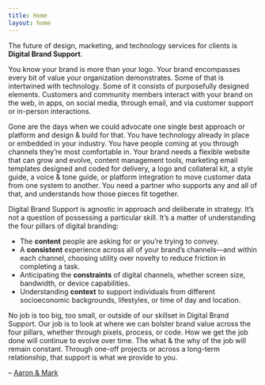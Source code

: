 ```yaml
---
title: Home
layout: home
---
```

The future of design, marketing, and technology services for clients is **Digital&nbsp;Brand&nbsp;Support**.

You know your brand is more than your logo. Your brand encompasses every bit of value your organization demonstrates. Some of that is intertwined with technology. Some of it consists of purposefully designed elements. Customers and community members interact with your brand on the web, in apps, on social media, through email, and via customer support or in-person&nbsp;interactions.

Gone are the days when we could advocate one single best approach or platform and design &amp; build for that. You have technology already in place or embedded in your industry. You have people coming at you through channels they&rsquo;re most comfortable in. Your brand needs a flexible website that can grow and evolve, content management tools, marketing email templates designed and coded for delivery, a logo and collateral kit, a style guide, a voice &amp; tone guide, or platform integration to move customer data from one system to another. You need a partner who supports any and all of that, and understands how those pieces fit&nbsp;together.

Digital Brand Support is agnostic in approach and deliberate in strategy. It&rsquo;s not a question of possessing a particular skill. It&rsquo;s a matter of understanding the four pillars of digital&nbsp;branding:

* The **content** people are asking for or you&rsquo;re trying to&nbsp;convey.
* A **consistent** experience across all of your brand&rsquo;s channels&mdash;and within each channel, choosing utility over novelty to reduce friction in completing a&nbsp;task.
* Anticipating the **constraints** of digital channels, whether screen size, bandwidth, or device&nbsp;capabilities.
* Understanding **context** to support individuals from different socioeconomic backgrounds, lifestyles, or time of day and&nbsp;location.

No job is too big, too small, or outside of our skillset in Digital Brand Support. Our job is to look at where we can bolster brand value across the four pillars, whether through pixels, process, or code. How we get the job done will continue to evolve over time. The what & the why of the job will remain constant. Through one-off projects or across a long-term relationship, that support is what we provide to&nbsp;you.

&ndash; <a href="http://essentialco.com">Aaron &amp; Mark</a>